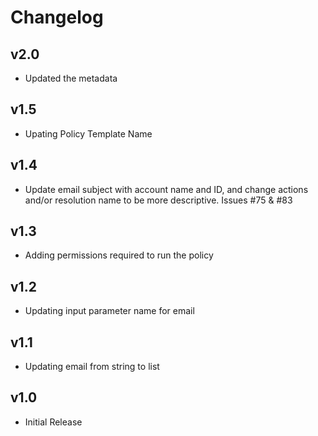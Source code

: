 # Changelog

## v2.0

- Updated the metadata

## v1.5

- Upating Policy Template Name

## v1.4

- Update email subject with account name and ID, and change actions and/or resolution name to be more descriptive. Issues #75 & #83

## v1.3

- Adding permissions required to run the policy

## v1.2

- Updating input parameter name for email

## v1.1

- Updating email from string to list

## v1.0

- Initial Release